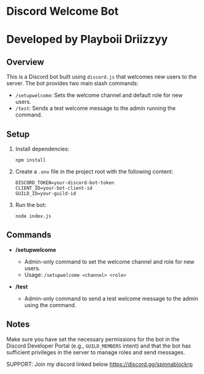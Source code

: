 # Discord Welcome Bot
# Developed by Playboii Driizzyy

## Overview

This is a Discord bot built using `discord.js` that welcomes new users to the server. The bot provides two main slash commands:
- `/setupwelcome`: Sets the welcome channel and default role for new users.
- `/test`: Sends a test welcome message to the admin running the command.

## Setup

1. Install dependencies:
    ```
    npm install
    ```

2. Create a `.env` file in the project root with the following content:
    ```
    DISCORD_TOKEN=your-discord-bot-token
    CLIENT_ID=your-bot-client-id
    GUILD_ID=your-guild-id
    ```

3. Run the bot:
    ```
    node index.js
    ```

## Commands

- **/setupwelcome**
    - Admin-only command to set the welcome channel and role for new users.
    - Usage: `/setupwelcome <channel> <role>`

- **/test**
    - Admin-only command to send a test welcome message to the admin using the command.

## Notes

Make sure you have set the necessary permissions for the bot in the Discord Developer Portal (e.g., `GUILD_MEMBERS` intent) and that the bot has sufficient privileges in the server to manage roles and send messages.

SUPPORT: Join my discord linked below
https://discord.gg/spinnablockrp


